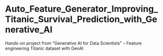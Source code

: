 # Auto_Feature_Generator_Improving_Titanic_Survival_Prediction_with_Generative_AI
Hands-on project from "Generative AI for Data Scientists" – Feature engineering Titanic dataset with GenAI
